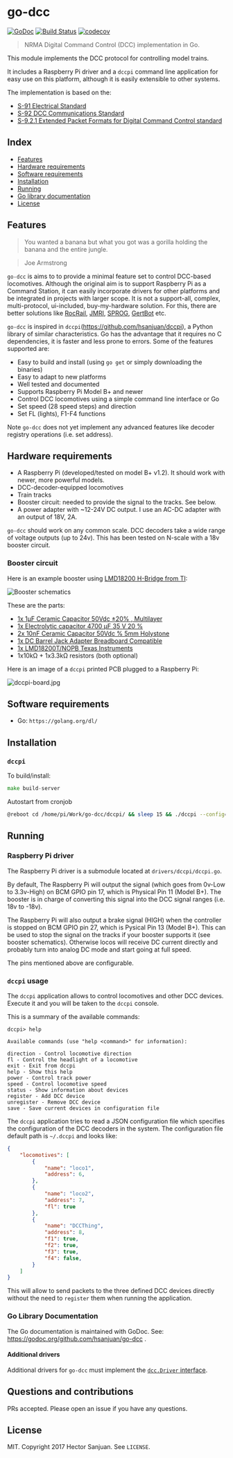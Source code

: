 go-dcc
======

[![GoDoc](https://godoc.org/github.com/hsanjuan/go-dcc?status.svg)](http://godoc.org/github.com/hsanjuan/go-dcc)
[![Build Status](https://travis-ci.org/hsanjuan/go-dcc.svg?branch=master)](https://travis-ci.org/hsanjuan/go-dcc)
[![codecov](https://codecov.io/gh/hsanjuan/go-dcc/branch/master/graph/badge.svg)](https://codecov.io/gh/hsanjuan/go-dcc)

> NRMA Digital Command Control (DCC) implementation in Go.

This module implements the DCC protocol for controlling model trains.

It includes a Raspberry Pi driver and a `dccpi` command line application for easy use on this platform, although it is
easily extensible to other systems.

The implementation is based on the:
  * [S-91 Electrical Standard](http://www.nmra.org/sites/default/files/standards/sandrp/pdf/s-9.1_electrical_standards_2006.pdf)
  * [S-92 DCC Communications Standard](http://www.nmra.org/sites/default/files/s-92-2004-07.pdf)
  * [S-9.2.1 Extended Packet Formats for Digital Command Control standard](http://www.nmra.org/sites/default/files/s-9.2.1_2012_07.pdf)

Index
-----

  * [Features](#features)
  * [Hardware requirements](#hardware-requirements)
  * [Software requirements](#software-requirements)
  * [Installation](#installation)
  * [Running](#running)
  * [Go library documentation](#go-library-documentation)
  * [License](#license)

Features
--------

> You wanted a banana but what you got was a gorilla holding the banana and the entire jungle.

> Joe Armstrong

`go-dcc` is aims to to provide a minimal feature set to control DCC-based locomotives. Although the original aim is to support Raspberry Pi as a Command Station, it can easily incorporate drivers for other platforms and be integrated in projects with larger scope. It is not a support-all, complex, multi-protocol, ui-included, buy-my-hardware solution. For this, there are better solutions like [RocRail](http://wiki.rocrail.net/doku.php), [JMRI](http://jmri.sourceforge.net/), [SPROG](http://www.sprog-dcc.co.uk/), [GertBot](http://www.gertbot.com/) etc.

`go-dcc` is inspired in `dccpi`(https://github.com/hsanjuan/dccpi), a Python library of similar characteristics. Go has the advantage that it requires no C dependencies, it is faster and less prone to errors. Some of the features supported are:

  * Easy to build and install (using `go get` or simply downloading the binaries)
  * Easy to adapt to new platforms
  * Well tested and documented
  * Supports Raspberry Pi Model B+ and newer
  * Control DCC locomotives using a simple command line interface or Go
  * Set speed (28 speed steps) and direction
  * Set FL (lights), F1-F4 functions

Note `go-dcc` does not yet implement any advanced features like decoder registry operations (i.e. set address).

Hardware requirements
---------------------

  * A Raspberry Pi (developed/tested on model B+ v1.2). It should work with newer, more powerful models.
  * DCC-decoder-equipped locomotives
  * Train tracks
  * Booster circuit: needed to provide the signal to the tracks. See below.
  * A power adapter with ~12-24V DC output. I use an AC-DC adapter with an output of 18V, 2A.

`go-dcc` should work on any common scale. DCC decoders take a wide range of voltage outputs (up to 24v). This has been tested on N-scale with a 18v booster circuit.

### Booster circuit

Here is an example booster using [LMD18200 H-Bridge from TI](http://www.ti.com/product/LMD18200):

![Booster schematics](dcc_booster_schem.png)

These are the parts:

  * [1x 1µF Ceramic Capacitor 50Vdc ±20% , Multilayer](http://www.conrad.com/ce/en/product/453382)
  * [1x Electrolytic capacitor 4700 µF 35 V 20 %](http://www.conrad.com/ce/en/product/441958)
  * [2x 10nF Ceramic Capacitor 50Vdc % 5mm Holystone](http://www.conrad.com/ce/en/product/531889)
  * [1x DC Barrel Jack Adapter Breadboard Compatible](http://www.exp-tech.de/dc-barrel-jack-adapter-breadboard-compatible)
  * [1x LMD18200T/NOPB Texas Instruments](http://www.ti.com/product/LMD18200/samplebuy)
  * 1x10kΩ + 1x3.3kΩ resistors (both optional)

Here is an image of a `dccpi` printed PCB plugged to a Raspberry Pi:

![dccpi-board.jpg](dccpi-board.jpg)

Software requirements
---------------------

  * Go: `https://golang.org/dl/`


Installation
------------

### `dccpi`

To build/install:

```go
make build-server
```

Autostart from cronjob
```bash
@reboot cd /home/pi/Work/go-dcc/dccpi/ && sleep 15 && ./dccpi --config=./initial.json
```

Running
-------

### Raspberry Pi driver

The Raspberry Pi driver is a submodule located at `drivers/dccpi/dccpi.go`.

By default, The Raspberry Pi will output the signal (which goes from 0v-Low to 3.3v-High) on BCM GPIO pin 17, which is Physical Pin 11 (Model B+). The booster is in charge of converting this signal into the DCC signal ranges (i.e. 18v to -18v).

The Raspberry Pi will also output a brake signal (HIGH) when the controller is stopped on BCM GPIO pin 27, which is Pysical Pin 13 (Model B+). This can be used to stop the signal on the tracks if your booster supports it (see booster schematics). Otherwise locos will receive DC current directly and probably turn into analog DC mode and start going at full speed.

The pins mentioned above are configurable.

### `dccpi` usage

The `dccpi` application allows to control locomotives and other DCC devices. Execute it and you will be taken to the `dccpi` console.

This is a summary of the available commands:

```
dccpi> help

Available commands (use "help <command>" for information):

direction - Control locomotive direction
fl - Control the headlight of a locomotive
exit - Exit from dccpi
help - Show this help
power - Control track power
speed - Control locomotive speed
status - Show information about devices
register - Add DCC device
unregister - Remove DCC device
save - Save current devices in configuration file
```

The `dccpi` application tries to read a JSON configuration file which specifies the configuration of the DCC decoders in the system. The configuration file default path is `~/.dccpi` and looks like:

```json
{
    "locomotives": [
        {
            "name": "loco1",
            "address": 6,
        },
        {
            "name": "loco2",
            "address": 7,
            "fl": true
        },
        {
            "name": "DCCThing",
            "address": 8,
            "f1": true,
            "f2": true,
            "f3": true,
            "f4": false,
        }
    ]
}
```

This will allow to send packets to the three defined DCC devices directly without the need to `register` them when running the application.

### Go Library Documentation

The Go documentation is maintained with GoDoc. See: https://godoc.org/github.com/hsanjuan/go-dcc .

#### Additional drivers

Additional drivers for `go-dcc` must implement the [`dcc.Driver` interface](https://godoc.org/github.com/hsanjuan/go-dcc#Driver).

Questions and contributions
---------------------------

PRs accepted. Please open an issue if you have any questions.

License
-------

MIT. Copyright 2017 Hector Sanjuan. See `LICENSE`.
